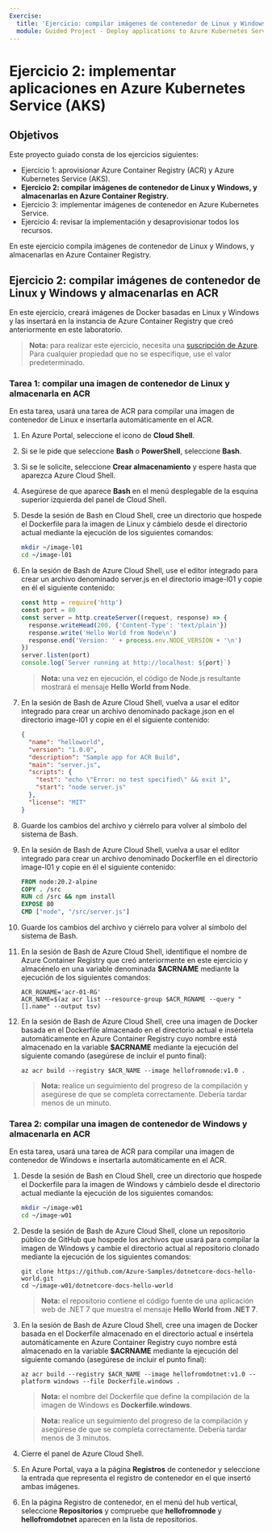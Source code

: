```yaml
---
Exercise:
  title: 'Ejercicio: compilar imágenes de contenedor de Linux y Windows, y almacenarlas en Azure Container Registry'
  module: Guided Project - Deploy applications to Azure Kubernetes Service
---
```

# Ejercicio 2: implementar aplicaciones en Azure Kubernetes Service (AKS)

## Objetivos

Este proyecto guiado consta de los ejercicios siguientes:

+ Ejercicio 1: aprovisionar Azure Container Registry (ACR) y Azure Kubernetes Service (AKS).
+ **Ejercicio 2: compilar imágenes de contenedor de Linux y Windows, y almacenarlas en Azure Container Registry.**
+ Ejercicio 3: implementar imágenes de contenedor en Azure Kubernetes Service.
+ Ejercicio 4: revisar la implementación y desaprovisionar todos los recursos.

En este ejercicio compila imágenes de contenedor de Linux y Windows, y almacenarlas en Azure Container Registry.

## Ejercicio 2: compilar imágenes de contenedor de Linux y Windows y almacenarlas en ACR
En este ejercicio, creará imágenes de Docker basadas en Linux y Windows y las insertará en la instancia de Azure Container Registry que creó anteriormente en este laboratorio.


>**Nota:** para realizar este ejercicio, necesita una [suscripción de Azure](https://azure.microsoft.com/free/).
> Para cualquier propiedad que no se especifique, use el valor predeterminado.


### Tarea 1: compilar una imagen de contenedor de Linux y almacenarla en ACR
En esta tarea, usará una tarea de ACR para compilar una imagen de contenedor de Linux e insertarla automáticamente en el ACR.

1. En Azure Portal, seleccione el icono de **Cloud Shell**.
1. Si se le pide que seleccione **Bash** o **PowerShell**, seleccione **Bash**. 
1. Si se le solicite, seleccione **Crear almacenamiento** y espere hasta que aparezca Azure Cloud Shell. 
1. Asegúrese de que aparece **Bash** en el menú desplegable de la esquina superior izquierda del panel de Cloud Shell.
1. Desde la sesión de Bash en Cloud Shell, cree un directorio que hospede el Dockerfile para la imagen de Linux y cámbielo desde el directorio actual mediante la ejecución de los siguientes comandos:

   ```bash
   mkdir ~/image-l01
   cd ~/image-l01
   ```

1. En la sesión de Bash de Azure Cloud Shell, use el editor integrado para crear un archivo denominado server.js en el directorio image-l01 y copie en él el siguiente contenido:

   ```js
   const http = require('http')
   const port = 80
   const server = http.createServer((request, response) => {
     response.writeHead(200, {'Content-Type': 'text/plain'})
     response.write('Hello World from Node\n')
     response.end('Version: ' + process.env.NODE_VERSION + '\n')
   })
   server.listen(port)
   console.log(`Server running at http://localhost: ${port}`)
   ```

   > **Nota:** una vez en ejecución, el código de Node.js resultante mostrará el mensaje **Hello World from Node**.

1. En la sesión de Bash de Azure Cloud Shell, vuelva a usar el editor integrado para crear un archivo denominado package.json en el directorio image-l01 y copie en él el siguiente contenido:

   ```json
   {
     "name": "helloworld",
     "version": "1.0.0",
     "description": "Sample app for ACR Build",
     "main": "server.js",
     "scripts": {
       "test": "echo \"Error: no test specified\" && exit 1",
       "start": "node server.js"
     },
     "license": "MIT"
   }
   ```

1. Guarde los cambios del archivo y ciérrelo para volver al símbolo del sistema de Bash.
1. En la sesión de Bash de Azure Cloud Shell, vuelva a usar el editor integrado para crear un archivo denominado Dockerfile en el directorio image-l01 y copie en él el siguiente contenido:

   ```Dockerfile
   FROM node:20.2-alpine
   COPY . /src
   RUN cd /src && npm install
   EXPOSE 80
   CMD ["node", "/src/server.js"]
   ```

1. Guarde los cambios del archivo y ciérrelo para volver al símbolo del sistema de Bash.
1. En la sesión de Bash de Azure Cloud Shell, identifique el nombre de Azure Container Registry que creó anteriormente en este ejercicio y almacénelo en una variable denominada **$ACRNAME** mediante la ejecución de los siguientes comandos:

   ```azurecli
   ACR_RGNAME='acr-01-RG'
   ACR_NAME=$(az acr list --resource-group $ACR_RGNAME --query "[].name" --output tsv)
   ```

1. En la sesión de Bash de Azure Cloud Shell, cree una imagen de Docker basada en el Dockerfile almacenado en el directorio actual e insértela automáticamente en Azure Container Registry cuyo nombre está almacenado en la variable **$ACRNAME** mediante la ejecución del siguiente comando (asegúrese de incluir el punto final):

   ```azurecli
   az acr build --registry $ACR_NAME --image hellofromnode:v1.0 .
   ```

   > **Nota:** realice un seguimiento del progreso de la compilación y asegúrese de que se completa correctamente. Debería tardar menos de un minuto.

### Tarea 2: compilar una imagen de contenedor de Windows y almacenarla en ACR
En esta tarea, usará una tarea de ACR para compilar una imagen de contenedor de Windows e insertarla automáticamente en el ACR.

1. Desde la sesión de Bash en Cloud Shell, cree un directorio que hospede el Dockerfile para la imagen de Windows y cámbielo desde el directorio actual mediante la ejecución de los siguientes comandos:

   ```bash
   mkdir ~/image-w01
   cd ~/image-w01
   ```

1. Desde la sesión de Bash de Azure Cloud Shell, clone un repositorio público de GitHub que hospede los archivos que usará para compilar la imagen de Windows y cambie el directorio actual al repositorio clonado mediante la ejecución de los siguientes comandos:

   ```git
   git clone https://github.com/Azure-Samples/dotnetcore-docs-hello-world.git
   cd ~/image-w01/dotnetcore-docs-hello-world
   ```

   > **Nota:** el repositorio contiene el código fuente de una aplicación web de .NET 7 que muestra el mensaje **Hello World from .NET 7**.

1. En la sesión de Bash de Azure Cloud Shell, cree una imagen de Docker basada en el Dockerfile almacenado en el directorio actual e insértela automáticamente en Azure Container Registry cuyo nombre está almacenado en la variable **$ACRNAME** mediante la ejecución del siguiente comando (asegúrese de incluir el punto final):

   ```azurecli
   az acr build --registry $ACR_NAME --image hellofromdotnet:v1.0 --platform windows --file Dockerfile.windows .
   ```

   > **Nota:** el nombre del Dockerfile que define la compilación de la imagen de Windows es **Dockerfile.windows**.

   > **Nota:** realice un seguimiento del progreso de la compilación y asegúrese de que se completa correctamente. Debería tardar menos de 3 minutos.

1. Cierre el panel de Azure Cloud Shell.
1. En Azure Portal, vaya a la página **Registros** de contenedor y seleccione la entrada que representa el registro de contenedor en el que insertó ambas imágenes.
1. En la página Registro de contenedor, en el menú del hub vertical, seleccione **Repositorios** y compruebe que **hellofromnode** y **hellofromdotnet** aparecen en la lista de repositorios.
